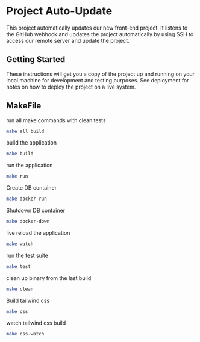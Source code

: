 # Project Auto-Update

This project automatically updates our new front-end project. It listens to the GitHub webhook and updates the project automatically by using SSH to access our remote server and update the project.

## Getting Started

These instructions will get you a copy of the project up and running on your local machine for development and testing purposes. See deployment for notes on how to deploy the project on a live system.

## MakeFile

run all make commands with clean tests

```bash
make all build
```

build the application

```bash
make build
```

run the application

```bash
make run
```

Create DB container

```bash
make docker-run
```

Shutdown DB container

```bash
make docker-down
```

live reload the application

```bash
make watch
```

run the test suite

```bash
make test
```

clean up binary from the last build

```bash
make clean
```

Build tailwind css

```bash
make css
```

watch tailwind css build

```bash
make css-watch
```
